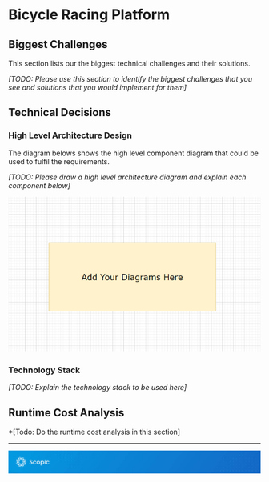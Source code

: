 # Bicycle Racing Platform

## Biggest Challenges
This section lists our the biggest technical challenges and their solutions.

*[TODO: Please use this section to identify the biggest challenges that you see and solutions that you would implement for them]*

## Technical Decisions

### High Level Architecture Design
The diagram belows shows the high level component diagram that could be used to fulfil the requirements.

*[TODO: Please draw a high level architecture diagram and explain each component below]*

![High Level Architecture Diagram](/assets/diagram-placeholder.png)

### Technology Stack
*[TODO: Explain the technology stack to be used here]*

## Runtime Cost Analysis
*[Todo: Do the runtime cost analysis in this section]

--------------------------------------
![Scopic Software](/assets/footer.png)